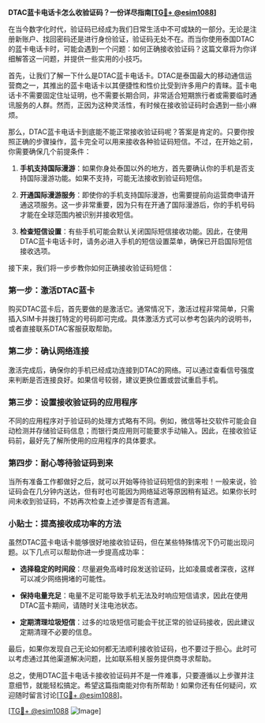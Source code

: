 **DTAC蓝卡电话卡怎么收验证码？一份详尽指南[[TG💪+ @esim1088](https://t.me/s/esim1088)]**

在当今数字化时代，验证码已经成为我们日常生活中不可或缺的一部分。无论是注册新账户、找回密码还是进行身份验证，验证码无处不在。而当你使用泰国DTAC的蓝卡电话卡时，可能会遇到一个问题：如何正确接收验证码？这篇文章将为你详细解答这一问题，并提供一些实用的小技巧。

首先，让我们了解一下什么是DTAC蓝卡电话卡。DTAC是泰国最大的移动通信运营商之一，其推出的蓝卡电话卡以其便捷性和性价比受到许多用户的青睐。蓝卡电话卡不需要固定住址证明，也不需要长期合同，非常适合短期旅行者或需要临时通讯服务的人群。然而，正因为这种灵活性，有时候在接收验证码时会遇到一些小麻烦。

那么，DTAC蓝卡电话卡到底能不能正常接收验证码呢？答案是肯定的。只要你按照正确的步骤操作，蓝卡完全可以用来接收各种验证码短信。不过，在开始之前，你需要确保几个前提条件：

1. **手机支持国际漫游**：如果你身处泰国以外的地方，首先要确认你的手机是否支持国际漫游功能。如果不支持，可能无法接收到验证码短信。
   
2. **开通国际漫游服务**：即使你的手机支持国际漫游，也需要提前向运营商申请开通这项服务。这一步非常重要，因为只有在开通了国际漫游后，你的手机号码才能在全球范围内被识别并接收短信。

3. **检查短信设置**：有些手机可能会默认关闭国际短信接收功能。因此，在使用DTAC蓝卡电话卡时，请务必进入手机的短信设置菜单，确保已开启国际短信接收选项。

接下来，我们将一步步教你如何正确接收验证码短信：

### 第一步：激活DTAC蓝卡

购买DTAC蓝卡后，首先要做的是激活它。通常情况下，激活过程非常简单，只需插入SIM卡并拨打特定的号码即可完成。具体激活方式可以参考包装内的说明书，或者直接联系DTAC客服获取帮助。

### 第二步：确认网络连接

激活完成后，确保你的手机已经成功连接到DTAC的网络。可以通过查看信号强度来判断是否连接良好。如果信号较弱，建议更换位置或尝试重启手机。

### 第三步：设置接收验证码的应用程序

不同的应用程序对于验证码的处理方式略有不同。例如，微信等社交软件可能会自动检测并存储验证码信息；而银行类应用则可能要求手动输入。因此，在接收验证码前，最好先了解所使用的应用程序的具体要求。

### 第四步：耐心等待验证码到来

当所有准备工作都做好之后，就可以开始等待验证码短信的到来啦！一般来说，验证码会在几分钟内送达，但有时也可能因为网络延迟等原因稍有延迟。如果你长时间未收到验证码，不妨再次检查上述步骤是否有遗漏。

### 小贴士：提高接收成功率的方法

虽然DTAC蓝卡电话卡能够很好地接收验证码，但在某些特殊情况下仍可能出现问题。以下几点可以帮助你进一步提高成功率：

- **选择稳定的时间段**：尽量避免高峰时段发送验证码，比如凌晨或者深夜，这样可以减少网络拥堵的可能性。
  
- **保持电量充足**：电量不足可能导致手机无法及时响应短信请求，因此在使用DTAC蓝卡期间，请随时关注电池状态。

- **定期清理垃圾短信**：过多的垃圾短信可能会干扰正常的验证码接收，因此建议定期清理不必要的信息。

最后，如果你发现自己无论如何都无法顺利接收验证码，也不要过于担心。此时可以考虑通过其他渠道解决问题，比如联系相关服务提供商寻求帮助。

总之，使用DTAC蓝卡电话卡接收验证码并不是一件难事，只要遵循以上步骤并注意细节，就能轻松搞定。希望这篇指南能对你有所帮助！如果你还有任何疑问，欢迎随时留言讨论[[TG💪+ @esim1088](https://t.me/s/esim1088)]。

[[TG💪+ @esim1088](https://t.me/s/esim1088) ![Image](https://i.postimg.cc/4NQfJmqS/Snipaste-2025-05-13-00-14-12.png)]
